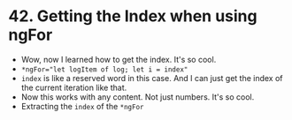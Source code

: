 # 42. Getting the Index when using ngFor
-  Wow, now I learned how to get the index. It's so cool.
- `*ngFor="let logItem of log; let i = index"`
- `index` is like a reserved word in this case. And I can just get the index of the current iteration like that. 
- Now this works with any content. Not just numbers. It's so cool. 
- Extracting the `index` of the `*ngFor`
